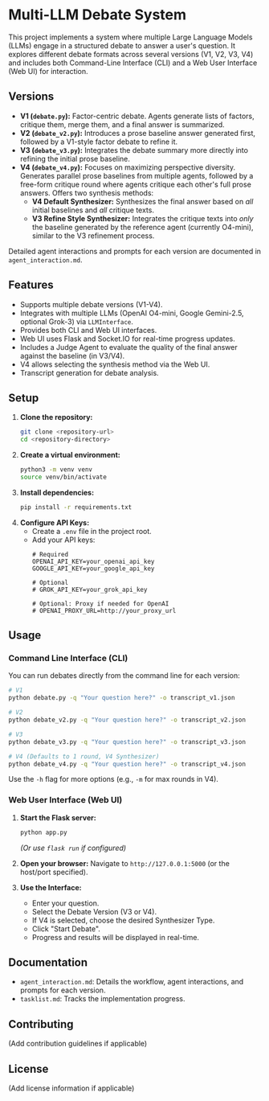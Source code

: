 # Multi-LLM Debate System

This project implements a system where multiple Large Language Models (LLMs) engage in a structured debate to answer a user's question. It explores different debate formats across several versions (V1, V2, V3, V4) and includes both Command-Line Interface (CLI) and a Web User Interface (Web UI) for interaction.

## Versions

*   **V1 (`debate.py`):** Factor-centric debate. Agents generate lists of factors, critique them, merge them, and a final answer is summarized.
*   **V2 (`debate_v2.py`):** Introduces a prose baseline answer generated first, followed by a V1-style factor debate to refine it.
*   **V3 (`debate_v3.py`):** Integrates the debate summary more directly into refining the initial prose baseline.
*   **V4 (`debate_v4.py`):** Focuses on maximizing perspective diversity. Generates parallel prose baselines from multiple agents, followed by a free-form critique round where agents critique each other's full prose answers. Offers two synthesis methods:
    *   **V4 Default Synthesizer:** Synthesizes the final answer based on *all* initial baselines and *all* critique texts.
    *   **V3 Refine Style Synthesizer:** Integrates the critique texts into *only* the baseline generated by the reference agent (currently O4-mini), similar to the V3 refinement process.

Detailed agent interactions and prompts for each version are documented in `agent_interaction.md`.

## Features

*   Supports multiple debate versions (V1-V4).
*   Integrates with multiple LLMs (OpenAI O4-mini, Google Gemini-2.5, optional Grok-3) via `LLMInterface`.
*   Provides both CLI and Web UI interfaces.
*   Web UI uses Flask and Socket.IO for real-time progress updates.
*   Includes a Judge Agent to evaluate the quality of the final answer against the baseline (in V3/V4).
*   V4 allows selecting the synthesis method via the Web UI.
*   Transcript generation for debate analysis.

## Setup

1.  **Clone the repository:**
    ```bash
    git clone <repository-url>
    cd <repository-directory>
    ```
2.  **Create a virtual environment:**
    ```bash
    python3 -m venv venv
    source venv/bin/activate 
    ```
3.  **Install dependencies:**
    ```bash
    pip install -r requirements.txt
    ```
4.  **Configure API Keys:**
    *   Create a `.env` file in the project root.
    *   Add your API keys:
        ```dotenv
        # Required
        OPENAI_API_KEY=your_openai_api_key
        GOOGLE_API_KEY=your_google_api_key 
        
        # Optional
        # GROK_API_KEY=your_grok_api_key 
        
        # Optional: Proxy if needed for OpenAI
        # OPENAI_PROXY_URL=http://your_proxy_url
        ```

## Usage

### Command Line Interface (CLI)

You can run debates directly from the command line for each version:

```bash
# V1
python debate.py -q "Your question here?" -o transcript_v1.json

# V2
python debate_v2.py -q "Your question here?" -o transcript_v2.json

# V3
python debate_v3.py -q "Your question here?" -o transcript_v3.json

# V4 (Defaults to 1 round, V4 Synthesizer)
python debate_v4.py -q "Your question here?" -o transcript_v4.json 
```

Use the `-h` flag for more options (e.g., `-m` for max rounds in V4).

### Web User Interface (Web UI)

1.  **Start the Flask server:**
    ```bash
    python app.py
    ```
    *(Or use `flask run` if configured)*

2.  **Open your browser:** Navigate to `http://127.0.0.1:5000` (or the host/port specified).

3.  **Use the Interface:**
    *   Enter your question.
    *   Select the Debate Version (V3 or V4).
    *   If V4 is selected, choose the desired Synthesizer Type.
    *   Click "Start Debate".
    *   Progress and results will be displayed in real-time.

## Documentation

*   `agent_interaction.md`: Details the workflow, agent interactions, and prompts for each version.
*   `tasklist.md`: Tracks the implementation progress.

## Contributing

(Add contribution guidelines if applicable)

## License

(Add license information if applicable) 
